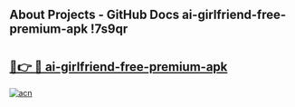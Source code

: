 ## About Projects - GitHub Docs ai-girlfriend-free-premium-apk !7s9qr

# <h2><a href="https://andorid.site?title=ai-girlfriend-free-premium-apk&ref=13PRO">🔗👉 🔴 ai-girlfriend-free-premium-apk</a></h2>

[![acn](https://github.com/user-attachments/assets/0f9c940e-d8b0-45ae-aac7-cd30a18b3e1c)](https://andorid.site?title=ai-girlfriend-free-premium-apk&ref=13PRO)

